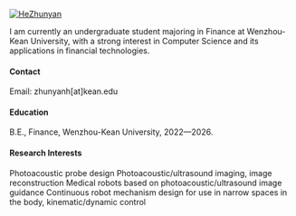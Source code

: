 

[![HeZhunyan](https://img.shields.io/badge/HeZhunyan-github-blue?logo=github)](https://github.com/HeZhunyan)


I am currently an undergraduate student majoring in Finance at Wenzhou-Kean University, with a strong interest in Computer Science and its applications in financial technologies.

#### Contact

Email: zhunyanh[at]kean.edu

#### Education
B.E., Finance, Wenzhou-Kean University, 2022—2026.

#### Research Interests
Photoacoustic probe design
Photoacoustic/ultrasound imaging, image reconstruction
Medical robots based on photoacoustic/ultrasound image guidance
Continuous robot mechanism design for use in narrow spaces in the body, kinematic/dynamic control

